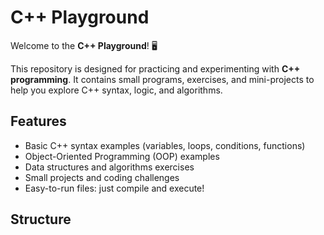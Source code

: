 # C++ Playground

Welcome to the **C++ Playground**! 🖥️  

This repository is designed for practicing and experimenting with **C++ programming**. It contains small programs, exercises, and mini-projects to help you explore C++ syntax, logic, and algorithms.

## Features

- Basic C++ syntax examples (variables, loops, conditions, functions)
- Object-Oriented Programming (OOP) examples
- Data structures and algorithms exercises
- Small projects and coding challenges
- Easy-to-run files: just compile and execute!

## Structure

